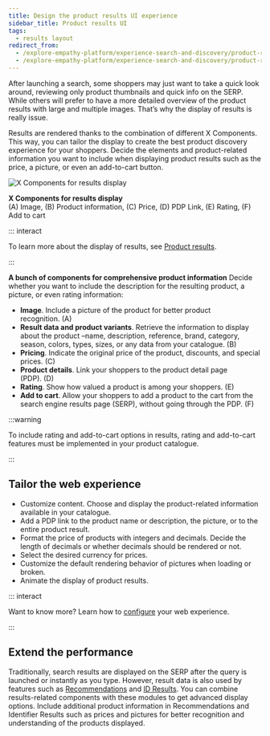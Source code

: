 ```yaml
---
title: Design the product results UI experience
sidebar_title: Product results UI
tags:
  - results layout
redirect_from:
  - /explore-empathy-platform/experience-search-and-discovery/product-results.html
  - /explore-empathy-platform/experience-search-and-discovery/product-results
---
```


After launching a search, some shoppers may just want to take a quick look around, reviewing only
product thumbnails and quick info on the SERP. While others will prefer to have a more detailed
overview of the product results with large and multiple images. That’s why the display of results is
really issue.

Results are rendered thanks to the combination of different X&nbsp;Components. This way, you can
tailor the display to create the best product discovery experience for your shoppers. Decide the
elements and product-related information you want to include when displaying product results such as
the price, a picture, or even an add-to-cart button.

![X Components for results display](~@assets/x/features/overview-product-results-card.svg)

<FootNote>

**X&nbsp;Components for results display** <br/> (A) Image, (B) Product information, (C) Price, (D)
PDP Link, (E) Rating, (F) Add to cart

</FootNote>

::: interact

To learn more about the display of results, see
[Product results](/explore-empathy-platform/overview/product-results-overview.md).

:::

**A bunch of components for comprehensive product information** Decide whether you want to include
the description for the resulting product, a picture, or even rating information:

- **Image**. Include a picture of the product for better product recognition.&nbsp;(A)
- **Result data and product variants**. Retrieve the information to display about the product –name,
  description, reference, brand, category, season, colors, types, sizes, or any data from your
  catalogue.&nbsp;(B)
- **Pricing**. Indicate the original price of the product, discounts, and special prices.&nbsp;(C)
- **Product details**. Link your shoppers to the product detail page (PDP).&nbsp;(D)
- **Rating**. Show how valued a product is among your shoppers.&nbsp;(E)
- **Add to cart**. Allow your shoppers to add a product to the cart from the search engine results
  page (SERP), without going through the PDP.&nbsp;(F)

:::warning

To include rating and add-to-cart options in results, rating and add-to-cart features must be
implemented in your product catalogue.

:::

## Tailor the web experience

- Customize content. Choose and display the product-related information available in your catalogue.
- Add a PDP link to the product name or description, the picture, or to the entire product result.
- Format the price of products with integers and decimals. Decide the length of decimals or whether
  decimals should be rendered or not.
- Select the desired currency for prices.
- Customize the default rendering behavior of pictures when loading or broken.
- Animate the display of product results.

::: interact

Want to know more? Learn how to [configure](/develop-empathy-platform/ui-reference/) your web
experience.

:::

## Extend the performance

Traditionally, search results are displayed on the SERP after the query is launched or instantly as
you type. However, result data is also used by features such as
[Recommendations](/onboard-empathy-platform/experience-search-and-discovery/recommendations.md) and
[ID Results](/onboard-empathy-platform/experience-search-and-discovery/id-results.md). You can
combine results-related components with these modules to get advanced display options. Include
additional product information in Recommendations and Identifier Results such as prices and pictures
for better recognition and understanding of the products displayed.

